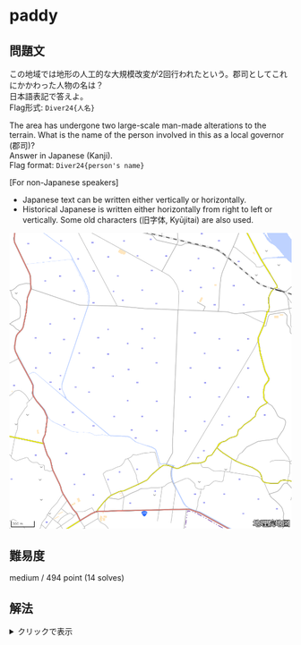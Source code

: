 # paddy

## 問題文


この地域では地形の人工的な大規模改変が2回行われたという。郡司としてこれにかかわった人物の名は？  
日本語表記で答えよ。  
Flag形式: `Diver24{人名}`

The area has undergone two large-scale man-made alterations to the terrain. What is the name of the person involved in this as a local governor (郡司)?  
Answer in Japanese (Kanji).  
Flag format: `Diver24{person's name}`

[For non-Japanese speakers]

- Japanese text can be written either vertically or horizontally.
- Historical Japanese is written either horizontally from right to left or vertically. Some old characters (旧字体, Kyūjitai) are also used.

![](gsimap.png)

## 難易度

medium / 494 point (14 solves)

## 解法

<details>

<summary>クリックで表示</summary>

まず、この地図の指す場所を特定します。国道108号線の向きと鉄道路線の関係からあたると、[このあたり]( https://www.google.com/maps/@38.4821462,141.2133462,16.01z?entry=ttu )とわかります。

周辺地域での地形改変を調べます。Google検索で「広渕　工事」等と調べると、[「広渕沼の干拓」]( https://www.pref.miyagi.jp/documents/9756/200388.pdf )という資料に行き当たります。
この資料から、

1. 約370年前の広渕沼造成
2. 明治期以降の広渕沼干拓
  
という2つの大規模工事があったことがわかります。

なお、ここで[他記事]( https://kahoku.news/articles/20231025khn000007.html )にもあたってみると、「廣淵」「広淵」の表記もみられます。もともとは「淵」を使っていたと思われることから、検索には廣淵を用いた方がよいでしょう。

ここで、「廣淵沼 干拓」でGoogle検索すると[日本の川と災害]( http://www.kasen.net/ishibumi.htm )というページがヒットします。ここに[廣淵沼開拓記功碑]( http://www.kasen.net/@2/kitakami/kyukita/hirobuch/index.htm )のページがあり、碑文の書き起こしからFlagの人物名がわかります。

**Diver24{山崎與貞}**

また、別資料では、[溜池の分布に就いて]( https://www.jstage.jst.go.jp/article/grj1925/15/5/15_5_319/_pdf )という論文で言及されている[廣淵沼沿革史]( https://books.google.co.jp/books/about/%E5%AE%AE%E5%9F%8E%E7%B8%A3%E5%BB%A3%E6%B7%B5%E6%B2%BC%E6%B2%BF%E9%9D%A9%E5%8F%B2.html?id=kAIIGsZEo8AC )という書籍にもその詳細が記されています。日本語が母語のプレイヤーにはこちらの書籍を読む方が簡単だった可能性もあります。

なお、一般に「[郡司](https://ja.wikipedia.org/wiki/%E9%83%A1%E5%8F%B8)」は律令制時代の役職ですが、[伊達藩（仙台藩）](https://ja.wikipedia.org/wiki/%E4%BB%99%E5%8F%B0%E8%97%A9)では「藩内郡司」という役職が存在したことは検索するとわかります。

</details>